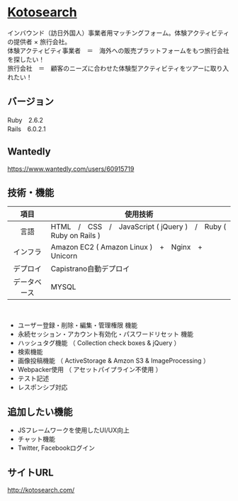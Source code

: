 # [Kotosearch](http://kotosearch.com/)

インバウンド（訪日外国人）事業者用マッチングフォーム。体験アクティビティの提供者 × 旅行会社。<br>
体験アクティビティ事業者　＝　海外への販売プラットフォームをもつ旅行会社を探したい！<br>
旅行会社　＝　顧客のニーズに合わせた体験型アクティビティをツアーに取り入れたい！

## バージョン
Ruby　2.6.2<br>
Rails　6.0.2.1<br>

## Wantedly

https://www.wantedly.com/users/60915719

## 技術・機能
|項目|使用技術|
|:----:|----|
|言語|HTML　/　CSS　/　JavaScript ( jQuery )　/　Ruby ( Ruby on Rails ) |
|インフラ|Amazon EC2 ( Amazon Linux )　+　Nginx　+　Unicorn|
|デプロイ|Capistrano自動デプロイ|
|データベース|MYSQL|
<br>

+ ユーザー登録・削除・編集・管理権限 機能
+ 永続セッション・アカウント有効化・パスワードリセット 機能
+ ハッシュタグ機能 （ Collection check boxes & jQuery ）
+ 検索機能
+ 画像投稿機能 （ ActiveStorage & Amzon S3 & ImageProcessing ）
+ Webpacker使用 （ アセットパイプライン不使用 ）
+ テスト記述
+ レスポンシブ対応

## 追加したい機能

+ JSフレームワークを使用したUI/UX向上
+ チャット機能
+ Twitter, Facebookログイン

## サイトURL

http://kotosearch.com/
